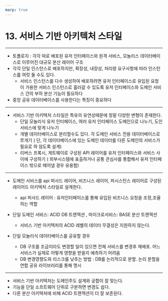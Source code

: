 ```yaml
---
marp: true
---
```

# 13. 서비스 기반 아키텍처 스타일
---
* 토폴로지 : 각각 따로 배포된 유저 인터페이스와 원격 서비스, 모놀리스 데이터베이스로 이루어진 대규모 분산 레이어 구조
* 각각 단일 인스턴스로 배포하지만, 확장성, 내장성, 처리량 요구사항에 따라 인스턴스를 여럿 둘 수도 있다.
    - 서비스 인스턴스를 다수 생성하여 배포하려면 유저 인터페이스로 유입된 요청이 가용한 서비스 인스턴스로 흘러갈 수 있도록 유저 인터페이스와 도메인 서비스 간의 부하 분산 기능이 필요하다
* 중앙 공유 데이터베이스를 사용한다는 특징이 중요하다

---
* 서비스 기반 아키텍처 스타일은 특유의 유연성때문에 정말 다양한 변형이 존재한다.
    - 단일 모놀리식 유저 인터페이스, 여러 유저 인터페이스 도메인으로 나누기, 도인 서비스에 맞게 나누기
    - 개별 데이터베이스로 분리할수도 있다. 각 도메인 서비스 전용 데이터베이스로 쪼개기 ( 단, 각 데이터베이스에 있는 도메인 데이터를 다른 도메인의 서비스가 필요로 하 않도록 설계)
    - 리버스 프록시, 게트웨이로 구성된 API 레이어를 유저 인터페이스와 서비스 사이에 구성하기 ( 외부시스템에 표출하거나 공통 관심사를 통합해서 유저 인터페이스 밖으로 떼어낼 경우 유용함)
---
* 도메인 서비스를 api 퍼사드 레이어, 비즈니스 레이어, 퍼시스턴스 레이어로 구성된 레이어드 아키텍처 스타일로 설계한다.
    - api 퍼사드 레이어 : 유저인터페이스를 통해 유입된 비즈니스 요청을 조정,조율하는 역할
* 단일 도메인 서비스: ACID DB 트랜잭션 , 마이크로서비스: BASE 분산 트랜잭션
    - 서비스 기반 아키텍처의 ACID 레벨의 데이터 무결성은 지원하지 않는다.

* 단일 모놀리식 데이터베이스를 공유할 경우
    * DB 구조를 조금이라도 변경할 일이 있으면 전체 서비스를 변경후 재배포. 어느 서비스가 실제로 어떻게 영향을 받을지 예측하기 어려움
    * DB 변경영향도와 리스크를 낮추는 방법 : DB를 논리적으로 분할. 논리 분할을 연합 공유 라이브러리를 통해 명시
---
* 서비스 기반 아키텍처는 도메인주도 설계와 궁합이 잘 맞는다.
* 기능을 단일 소프트웨어 단위로 구분하면 변경도 쉽다.
* 다른 분산 아키텍처에 비해 ACID 트랜잭션이 더 잘 보존된다.  